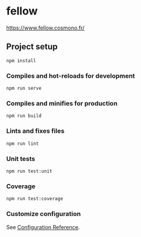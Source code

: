 # fellow

https://www.fellow.cosmono.fr/

## Project setup
```
npm install
```

### Compiles and hot-reloads for development
```
npm run serve
```

### Compiles and minifies for production
```
npm run build
```

### Lints and fixes files
```
npm run lint
```

### Unit tests
```
npm run test:unit
```

### Coverage
```
npm run test:coverage
```

### Customize configuration
See [Configuration Reference](https://cli.vuejs.org/config/).
